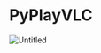 # PyPlayVLC

![Untitled](https://user-images.githubusercontent.com/34340232/210868794-6053fef1-50f1-4143-abed-a398a925e630.png)

